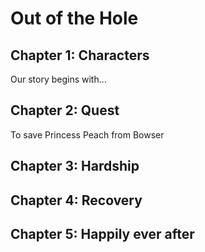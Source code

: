 # Out of the Hole

## Chapter 1: Characters

Our story begins with...


## Chapter 2: Quest
To save Princess Peach from Bowser 

## Chapter 3: Hardship


## Chapter 4: Recovery


## Chapter 5: Happily ever after

